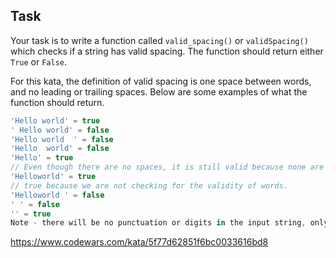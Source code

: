 ## Task
Your task is to write a function called `valid_spacing()` or `validSpacing()` which checks if a string has valid spacing. The function should return either `True` or `False`.

For this kata, the definition of valid spacing is one space between words, and no leading or trailing spaces. Below are some examples of what the function should return.

```js
'Hello world' = true
' Hello world' = false
'Hello world  ' = false
'Hello  world' = false
'Hello' = true
// Even though there are no spaces, it is still valid because none are needed
'Helloworld' = true
// true because we are not checking for the validity of words.
'Helloworld ' = false
' ' = false
'' = true
Note - there will be no punctuation or digits in the input string, only letters.
```

https://www.codewars.com/kata/5f77d62851f6bc0033616bd8